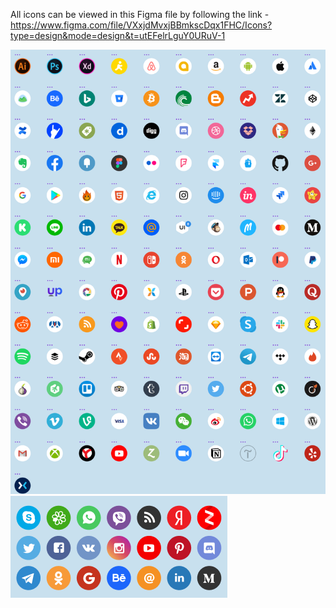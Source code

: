 All icons can be viewed in this Figma file by following the link - https://www.figma.com/file/VXxjdMvxjBBmkscDqx1FHC/Icons?type=design&mode=design&t=utEFelrLguY0URuV-1







<img src="https://github.com/KorradoInganamorte/images/blob/main/icons_social/image_second.png"/>
<img src="https://github.com/KorradoInganamorte/images/blob/main/icons_social/image.png"/>
